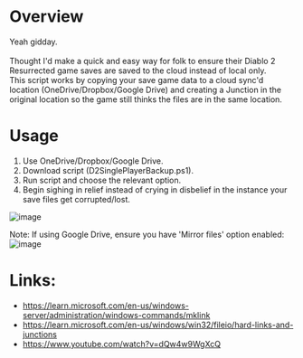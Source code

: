 # Overview
Yeah gidday.<br>
<br>
Thought I'd make a quick and easy way for folk to ensure their Diablo 2 Resurrected game saves are saved to the cloud instead of local only.<br>
This script works by copying your save game data to a cloud sync'd location (OneDrive/Dropbox/Google Drive) and creating a Junction in the original location so the game still thinks the files are in the same location.<br>

# Usage
1. Use OneDrive/Dropbox/Google Drive.
2. Download script (D2SinglePlayerBackup.ps1).
3. Run script and choose the relevant option.
4. Begin sighing in relief instead of crying in disbelief in the instance your save files get corrupted/lost.

![image](https://github.com/user-attachments/assets/edc1533a-4765-463a-a85d-f86f343aa12f)

Note: If using Google Drive, ensure you have 'Mirror files' option enabled:
![image](https://github.com/user-attachments/assets/5610d63d-cb9d-4bce-beeb-bdde72a21a37)


# Links:
- https://learn.microsoft.com/en-us/windows-server/administration/windows-commands/mklink
- https://learn.microsoft.com/en-us/windows/win32/fileio/hard-links-and-junctions
- https://www.youtube.com/watch?v=dQw4w9WgXcQ
